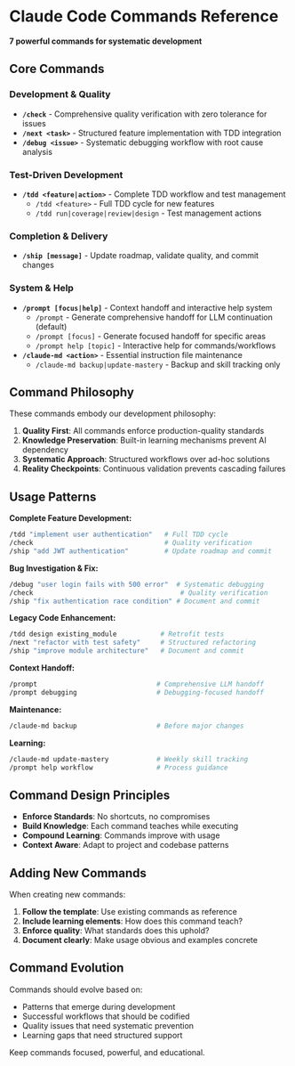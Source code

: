 # Claude Code Commands Reference

**7 powerful commands for systematic development**

## Core Commands

### **Development & Quality**
- **`/check`** - Comprehensive quality verification with zero tolerance for issues
- **`/next <task>`** - Structured feature implementation with TDD integration
- **`/debug <issue>`** - Systematic debugging workflow with root cause analysis

### **Test-Driven Development**
- **`/tdd <feature|action>`** - Complete TDD workflow and test management
  - `/tdd <feature>` - Full TDD cycle for new features
  - `/tdd run|coverage|review|design` - Test management actions

### **Completion & Delivery**
- **`/ship [message]`** - Update roadmap, validate quality, and commit changes

### **System & Help**
- **`/prompt [focus|help]`** - Context handoff and interactive help system
  - `/prompt` - Generate comprehensive handoff for LLM continuation (default)
  - `/prompt [focus]` - Generate focused handoff for specific areas
  - `/prompt help [topic]` - Interactive help for commands/workflows
- **`/claude-md <action>`** - Essential instruction file maintenance
  - `/claude-md backup|update-mastery` - Backup and skill tracking only

## Command Philosophy

These commands embody our development philosophy:

1. **Quality First**: All commands enforce production-quality standards
2. **Knowledge Preservation**: Built-in learning mechanisms prevent AI dependency
3. **Systematic Approach**: Structured workflows over ad-hoc solutions
4. **Reality Checkpoints**: Continuous validation prevents cascading failures

## Usage Patterns

**Complete Feature Development:**
```bash
/tdd "implement user authentication"   # Full TDD cycle
/check                                 # Quality verification  
/ship "add JWT authentication"         # Update roadmap and commit
```

**Bug Investigation & Fix:**
```bash
/debug "user login fails with 500 error"  # Systematic debugging
/check                                     # Quality verification
/ship "fix authentication race condition" # Document and commit
```

**Legacy Code Enhancement:**
```bash
/tdd design existing_module           # Retrofit tests
/next "refactor with test safety"     # Structured refactoring
/ship "improve module architecture"   # Document and commit
```

**Context Handoff:**
```bash
/prompt                              # Comprehensive LLM handoff
/prompt debugging                    # Debugging-focused handoff
```

**Maintenance:**
```bash
/claude-md backup                    # Before major changes
```

**Learning:**
```bash
/claude-md update-mastery            # Weekly skill tracking
/prompt help workflow                # Process guidance
```

## Command Design Principles

- **Enforce Standards**: No shortcuts, no compromises
- **Build Knowledge**: Each command teaches while executing
- **Compound Learning**: Commands improve with usage
- **Context Aware**: Adapt to project and codebase patterns

## Adding New Commands

When creating new commands:

1. **Follow the template**: Use existing commands as reference
2. **Include learning elements**: How does this command teach?
3. **Enforce quality**: What standards does this uphold?
4. **Document clearly**: Make usage obvious and examples concrete

## Command Evolution

Commands should evolve based on:
- Patterns that emerge during development
- Successful workflows that should be codified
- Quality issues that need systematic prevention
- Learning gaps that need structured support

Keep commands focused, powerful, and educational.